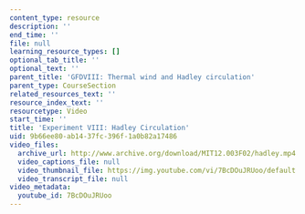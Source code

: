 ```yaml
---
content_type: resource
description: ''
end_time: ''
file: null
learning_resource_types: []
optional_tab_title: ''
optional_text: ''
parent_title: 'GFDVIII: Thermal wind and Hadley circulation'
parent_type: CourseSection
related_resources_text: ''
resource_index_text: ''
resourcetype: Video
start_time: ''
title: 'Experiment VIII: Hadley Circulation'
uid: 9b66ee80-ab14-37fc-396f-1a0b82a17486
video_files:
  archive_url: http://www.archive.org/download/MIT12.003F02/hadley.mp4
  video_captions_file: null
  video_thumbnail_file: https://img.youtube.com/vi/7BcDOuJRUoo/default.jpg
  video_transcript_file: null
video_metadata:
  youtube_id: 7BcDOuJRUoo
---
```

